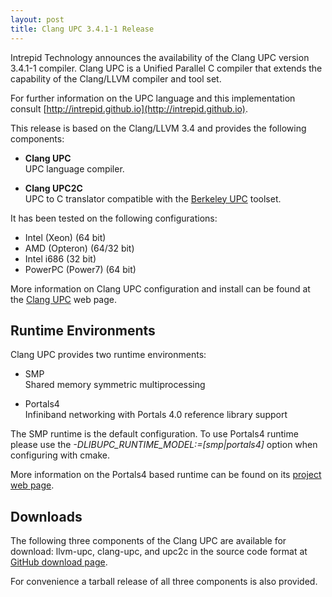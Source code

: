 ```yaml
---
layout: post
title: Clang UPC 3.4.1-1 Release
---
```


Intrepid Technology announces the availability of the Clang UPC
version 3.4.1-1 compiler.  Clang UPC is a Unified Parallel C compiler
that extends the capability of the Clang/LLVM compiler and tool set.

For further information on the UPC language and this implementation consult
[http://intrepid.github.io](http://intrepid.github.io).

This release is based on the Clang/LLVM 3.4 and provides the following
components:

* __Clang UPC__<br />
UPC language compiler.

* __Clang UPC2C__<br />
UPC to C translator compatible with the [Berkeley UPC](http://upc.lbl.gov)
toolset.

It has been tested on the following configurations:

  - Intel (Xeon) (64 bit)
  - AMD (Opteron) (64/32 bit)
  - Intel i686 (32 bit)
  - PowerPC (Power7) (64 bit)

More information on Clang UPC configuration and install can be found at
the [Clang UPC](http://intrepid.github.io/clang-upc/) web page.

Runtime Environments
--------------------

Clang UPC provides two runtime environments:

* SMP<br />Shared memory symmetric multiprocessing

* Portals4<br />Infiniband networking with Portals 4.0 reference
library support

The SMP runtime is the default configuration.  To use Portals4 runtime please
use the _-DLIBUPC_RUNTIME_MODEL:=[smp\|portals4]_ option when configuring with
cmake.

More information on the Portals4 based runtime can be found on its
[project web page](http://intrepid.github.io/portals4).

Downloads
---------

The following three components of the Clang UPC are available for download:
llvm-upc, clang-upc, and upc2c in the source code format at
[GitHub download page](http://intrepid.github.io/download.html).

For convenience a tarball release of all three components is also provided.


